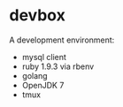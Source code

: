 devbox
=================
A development environment:
  - mysql client
  - ruby 1.9.3 via rbenv
  - golang
  - OpenJDK 7
  - tmux